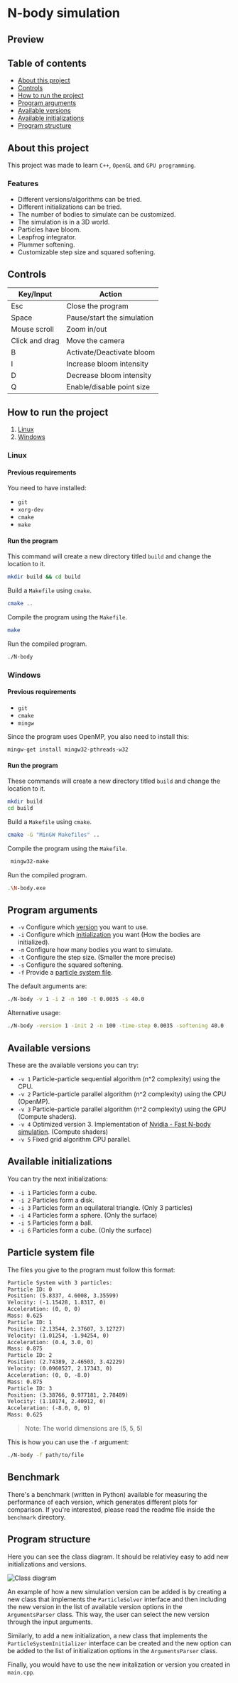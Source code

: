 
# N-body simulation

## Preview

## Table of contents
- [About this project](#about-this-project)  
- [Controls](#controls)  
- [How to run the project](#how-to-run-the-project)  
- [Program arguments](#program-arguments)  
- [Available versions](#available-versions)  
- [Available initializations](#available-initializations)  
- [Program structure](#program-structure)

## About this project  
This project was made to learn `C++`, `OpenGL` and `GPU programming`.

### Features
- Different versions/algorithms can be tried.
- Different initializations can be tried.
- The number of bodies to simulate can be customized.
- The simulation is in a 3D world.
- Particles have bloom.
- Leapfrog integrator.
- Plummer softening.
- Customizable step size and squared softening.

## Controls
| Key/Input      | Action                     |
|----------------|----------------------------|
| Esc            | Close the program          |
| Space          | Pause/start the simulation |
| Mouse scroll   | Zoom in/out                |
| Click and drag | Move the camera            |
| B              | Activate/Deactivate bloom  |
| I              | Increase bloom intensity   |
| D              | Decrease bloom intensity   |
| Q              | Enable/disable point size  |
  

## How to run the project

1. [Linux](#linux)
2. [Windows](#windows)

### Linux

#### Previous requirements
You need to have installed:
- `git`
- `xorg-dev`
- `cmake`
- `make`

#### Run the program 
This command will create a new directory titled `build` and change the location to it.
```bash
mkdir build && cd build
``` 
Build a `Makefile` using `cmake`.
```bash
cmake ..
```
Compile the program using the `Makefile`.
```bash
make
```
Run the compiled program.
```bash
./N-body
```

### Windows
#### Previous requirements
- `git`
- `cmake`
- `mingw`

Since the program uses OpenMP, you also need to install this:
```commandline
mingw-get install mingw32-pthreads-w32
```
#### Run the program
These commands will create a new directory titled `build` and change the location to it.
```bash
mkdir build 
cd build
``` 
Build a `Makefile` using `cmake`.
```bash
cmake -G "MinGW Makefiles" ..
```
Compile the program using the `Makefile`.
```bash
 mingw32-make
```

Run the compiled program.
```bash
.\N-body.exe  
```

## Program arguments
- `-v` Configure which [version](#available-versions) you want to use. 
- `-i` Configure which [initialization](#available-initializations) you want (How the bodies are initialized).
- `-n` Configure how many bodies you want to simulate. 
- `-t` Configure the step size. (Smaller the more precise)
- `-s` Configure the squared softening. 
- `-f` Provide a [particle system file](#particle-system-file).

The default arguments are:
```bash
./N-body -v 1 -i 2 -n 100 -t 0.0035 -s 40.0
```
Alternative usage:
```bash
./N-body -version 1 -init 2 -n 100 -time-step 0.0035 -softening 40.0
```

## Available versions
These are the available versions you can try:
- `-v 1` Particle-particle sequential algorithm (n^2 complexity) using the CPU.
- `-v 2` Particle-particle parallel algorithm (n^2 complexity) using the CPU (OpenMP).
- `-v 3` Particle-particle parallel algorithm (n^2 complexity) using the GPU (Compute shaders).
- `-v 4` Optimized version 3. Implementation of [Nvidia - Fast N-body simulation](https://developer.nvidia.com/gpugems/gpugems3/part-v-physics-simulation/chapter-31-fast-n-body-simulation-cuda). (Compute shaders)
- `-v 5` Fixed grid algorithm CPU parallel.

## Available initializations
You can try the next initializations:
- `-i 1` Particles form a cube.
- `-i 2` Particles form a disk.
- `-i 3` Particles form an equilateral triangle. (Only 3 particles)
- `-i 4` Particles form a sphere. (Only the surface)
- `-i 5` Particles form a ball.
- `-i 6` Particles form a cube. (Only the surface)

## Particle system file
The files you give to the program must follow this format:
```html
Particle System with 3 particles:
Particle ID: 0
Position: (5.8337, 4.6008, 3.35599)
Velocity: (-1.15428, 1.8317, 0)
Acceleration: (0, 0, 0)
Mass: 0.625
Particle ID: 1
Position: (2.13544, 2.37607, 3.12727)
Velocity: (1.01254, -1.94254, 0)
Acceleration: (0.4, 3.0, 0)
Mass: 0.875
Particle ID: 2
Position: (2.74389, 2.46503, 3.42229)
Velocity: (0.0960527, 2.17343, 0)
Acceleration: (0, 0, -8.0)
Mass: 0.875
Particle ID: 3
Position: (3.38766, 0.977181, 2.78489)
Velocity: (1.10174, 2.40912, 0)
Acceleration: (-8.0, 0, 0)
Mass: 0.625
```
> Note: The world dimensions are (5, 5, 5)

This is how you can use the `-f` argument:
````bash
./N-body -f path/to/file
````

## Benchmark
There's a benchmark (written in Python) available for measuring the performance of each version, which generates different plots for comparison. If you're interested, please read the readme file inside the `benchmark` directory.

## Program structure
Here you can see the class diagram. It should be relativley easy to add new initializations and versions.  

![Class diagram](media/classdiagram.svg.svg)


An example of how a new simulation version can be added is by creating a new class that implements the `ParticleSolver` interface and then including the new version in the list of available version options in the `ArgumentsParser` class. This way, the user can select the new version through the input arguments.   

Similarly, to add a new initialization, a new class that implements the `ParticleSystemInitializer` interface can be created and the new option can be added to the list of initialization options in the `ArgumentsParser` class.   

Finally, you would have to use the new initalization or version you created in `main.cpp`.





